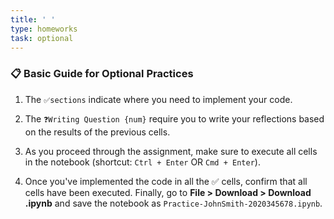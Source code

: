 ```yaml
---
title: ' '
type: homeworks
task: optional
---
```


### 📋 Basic Guide for Optional Practices

1. The `✅sections` indicate where you need to implement your code.

2. The `❓Writing Question {num}` require you to write your reflections based on the results of the previous cells.

3. As you proceed through the assignment, make sure to execute all cells in the notebook (shortcut: `Ctrl + Enter` OR `Cmd + Enter`).

4. Once you've implemented the code in all the ✅ cells, confirm that all cells have been executed. Finally, go to **File > Download > Download .ipynb** and save the notebook as `Practice-JohnSmith-2020345678.ipynb`.